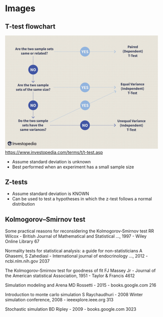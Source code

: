 # Images

## T-test flowchart
![ttest_flowchart.png](ttest_flowchart.png)
https://www.investopedia.com/terms/t/t-test.asp

* Assume standard deviation is unknown
* Best performed when an experiment has a small sample size

## Z-tests

* Assume standard deviation is KNOWN
* Can be used to test a hypotheses in which the z-test follows a normal distribution

## Kolmogorov–Smirnov test
Some practical reasons for reconsidering the Kolmogorov‐Smirnov test
RR Wilcox - British Journal of Mathematical and Statistical …, 1997 - Wiley Online Library
67

Normality tests for statistical analysis: a guide for non-statisticians
A Ghasemi, S Zahediasl - International journal of endocrinology …, 2012 - ncbi.nlm.nih.gov
2037

The Kolmogorov-Smirnov test for goodness of fit
FJ Massey Jr - Journal of the American statistical Association, 1951 - Taylor & Francis
4612

Simulation modeling and Arena
MD Rossetti - 2015 - books.google.com
216

Introduction to monte carlo simulation
S Raychaudhuri - 2008 Winter simulation conference, 2008 - ieeexplore.ieee.org
313

Stochastic simulation
BD Ripley - 2009 - books.google.com
3023

